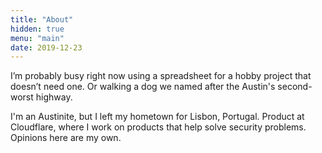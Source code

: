 ```yaml
---
title: "About"
hidden: true
menu: "main"
date: 2019-12-23
---
```


I’m probably busy right now using a spreadsheet for a hobby project that doesn’t need one. Or walking a dog we named after the Austin's second-worst highway.

I'm an Austinite, but I left my hometown for Lisbon, Portugal. Product at Cloudflare, where I work on products that help solve security problems. Opinions here are my own.
